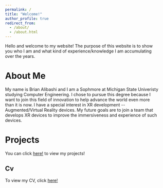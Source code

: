```yaml
---
permalink: /
title: "Welcome!"
author_profile: true
redirect_from: 
  - /about/
  - /about.html
---
```


Hello and welcome to my website! The purpose of this website is to show you who I am and what kind of experience/knowledge I am accumulating over the years. 

About Me
======
My name is Brian Alibashi and I am a Sophmore at Michigan State Univeristy studying Computer Engineering. I chose to pursue this degree because I want to join this field of innovation to help advance the world even more than it is now. I have a special interest in XR development -- Augmented/Virtual Reality devices. My future goals are to join a team that develops XR devices to improve the immersiveness and experience of such devices.

Projects
======
You can click [here!](https://alibashi-brian.github.io/projects/) to view my projects!

Cv
------
To view my CV, click [here!](https://alibashi-brian.github.io/cv/)
